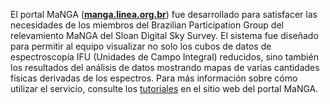 El portal MaNGA ([**manga.linea.org.br**](https://manga.linea.org.br/)) fue desarrollado para satisfacer las necesidades de los miembros del Brazilian Participation Group del relevamiento MaNGA del Sloan Digital Sky Survey. El sistema fue diseñado para permitir al equipo visualizar no solo los cubos de datos de espectroscopía IFU (Unidades de Campo Integral) reducidos, sino también los resultados del análisis de datos mostrando mapas de varias cantidades físicas derivadas de los espectros.
Para más información sobre cómo utilizar el servicio, consulte los [tutoriales](https://manga.linea.org.br/tutorials) en el sitio web del portal MaNGA.
